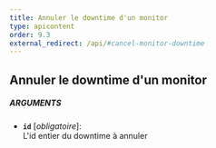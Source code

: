 ```yaml
---
title: Annuler le downtime d'un monitor
type: apicontent
order: 9.3
external_redirect: /api/#cancel-monitor-downtime
---
```


## Annuler le downtime d'un monitor
##### ARGUMENTS
* **`id`** [*obligatoire*]:  
    L'id entier du downtime à annuler

